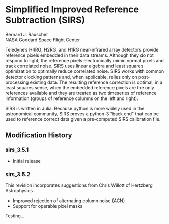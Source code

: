 # Simplified Improved Reference Subtraction (SIRS)

Bernard J. Rauscher<br>
NASA Goddard Space Flight Center

Teledyne’s H4RG, H2RG, and H1RG near-infrared array detectors provide reference pixels embedded in their data streams. Although they do not respond to light, the reference pixels electronically mimic normal pixels and track correlated noise. SIRS uses linear algebra and least squares optimization to optimally reduce correlated noise. SIRS works with common detector clocking patterns and, when applicable, relies only on post-processing existing data. The resulting reference correction is optimal, in a least squares sense, when the embedded reference pixels are the only references available and they are treated as two timeseries of reference information (groups of reference columns on the left and right).

SIRS is written in Julia. Because python is more widely used in the astronomical community, SIRS proves a python-3 "back end" that can be used to reference correct data given a pre-computed SIRS calibration file.

## Modification History

### sirs_3.5.1
* Initial release

### sirs_3.5.2
This revision incorporates suggestions from Chris Willott of Hertzberg Astrophysics
* Improved rejection of alternating column noise (ACN)
* Support for operable pixel masks


Testing...